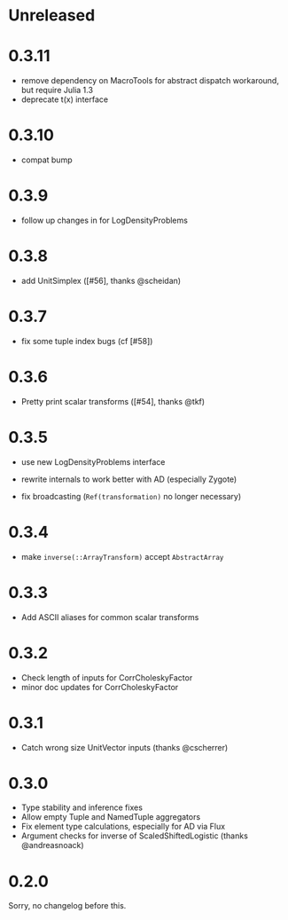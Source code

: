# Unreleased

# 0.3.11

- remove dependency on MacroTools for abstract dispatch workaround, but require Julia 1.3
- deprecate t(x) interface

# 0.3.10

- compat bump

# 0.3.9

- follow up changes in for LogDensityProblems

# 0.3.8

- add UnitSimplex ([#56], thanks @scheidan)

# 0.3.7

- fix some tuple index bugs (cf [#58])

# 0.3.6

- Pretty print scalar transforms ([#54], thanks @tkf)

# 0.3.5

- use new LogDensityProblems interface

- rewrite internals to work better with AD (especially Zygote)

- fix broadcasting (`Ref(transformation)` no longer necessary)

# 0.3.4

- make `inverse(::ArrayTransform)` accept `AbstractArray`

# 0.3.3

- Add ASCII aliases for common scalar transforms

# 0.3.2

- Check length of inputs for CorrCholeskyFactor
- minor doc updates for CorrCholeskyFactor

# 0.3.1

- Catch wrong size UnitVector inputs (thanks @cscherrer)

# 0.3.0

- Type stability and inference fixes
- Allow empty Tuple and NamedTuple aggregators
- Fix element type calculations, especially for AD via Flux
- Argument checks for inverse of ScaledShiftedLogistic (thanks @andreasnoack)

# 0.2.0

Sorry, no changelog before this.
